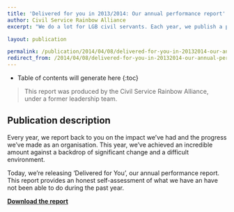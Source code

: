 ```yaml
---
title: 'Delivered for you in 2013/2014: Our annual performance report'
author: Civil Service Rainbow Alliance
excerpt: "We do a lot for LGB civil servants. Each year, we publish a performance report to let you know how we're meeting our objective of making the Civil Service better for LGB people."

layout: publication

permalink: /publication/2014/04/08/delivered-for-you-in-20132014-our-annual-performance-report/
redirect_from: /2014/04/08/delivered-for-you-in-20132014-our-annual-performance-report/
---
```


<!-- Include the following to generate a Table of Contents -->
* Table of contents will generate here
{:toc}
<!-- Don't touch the Table of Contents above -->

<!-- Include this line to process the Markdown and format the content properly -->
<div id="page-content" markdown="1">
<!-- Don't remove the line of code above -->

> This report was produced by the Civil Service Rainbow Alliance, under a former leadership team.

## Publication description

Every year, we report back to you on the impact we’ve had and the progress we’ve made as an organisation. This year, we’ve achieved an incredible amount against a backdrop of significant change and a difficult environment.

Today, we’re releasing ‘Delivered for You’, our annual performance report. This report provides an honest self-assessment of what we have an have not been able to do during the past year.

**[Download the report](/assets/documents/2014-04-08-delivered-for-you.pdf)**


<!-- Include this line to process the Markdown and format the content properly -->
</div>
<!-- Don't remove the line of code above -->